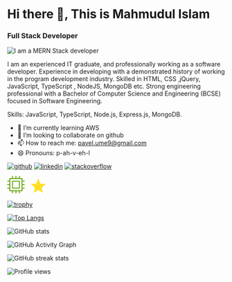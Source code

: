 # Hi there 👋, This is Mahmudul Islam
### Full Stack Developer 
![I am a MERN Stack developer ](https://media-exp2.licdn.com/dms/image/C5616AQGWhL9ecROi8w/profile-displaybackgroundimage-shrink_350_1400/0/1602079444853?e=1661990400&v=beta&t=7cwUGJwoJwHEQglnDdzPvnoJcvR6hvpzpIOwCBEMevY)

I am an experienced IT graduate, and professionally working as a software developer.  Experience in developing  with a demonstrated history of working in the program development industry. Skilled in  HTML, CSS ,jQuery, JavaScript, TypeScript , NodeJS, MongoDB etc. Strong engineering professional with a Bachelor of  Computer Science and Engineering (BCSE) focused in  Software Engineering. 

Skills: JavaScript, TypeScript, Node.js, Express.js, MongoDB.

- 🌱 I’m currently learning AWS 
- 👯 I’m looking to collaborate on github 
- 📫 How to reach me: pavel.ume9@gmail.com 
- 😄 Pronouns: p-ah-v-eh-l 


[<img src='https://cdn.jsdelivr.net/npm/simple-icons@3.0.1/icons/github.svg' alt='github' height='40'>](https://github.com/pavelume)  [<img src='https://cdn.jsdelivr.net/npm/simple-icons@3.0.1/icons/linkedin.svg' alt='linkedin' height='40'>](https://www.linkedin.com/in/mahmudul-islam-654085174/)  [<img src='https://cdn.jsdelivr.net/npm/simple-icons@3.0.1/icons/stackoverflow.svg' alt='stackoverflow' height='40'>](https://stackoverflow.com/users/15252929)  

<a href='https://docs.github.com/en/developers'><img src='https://raw.githubusercontent.com/acervenky/animated-github-badges/master/assets/devbadge.gif' width='40' height='40'></a> <a href='https://stars.github.com/'><img src='https://raw.githubusercontent.com/acervenky/animated-github-badges/master/assets/starbadge.gif' width='35' height='35'></a> 

[![trophy](https://github-profile-trophy.vercel.app/?username=pavelume)](https://github.com/ryo-ma/github-profile-trophy)

[![Top Langs](https://github-readme-stats.vercel.app/api/top-langs/?username=pavelume)](https://github.com/anuraghazra/github-readme-stats)

![GitHub stats](https://github-readme-stats.vercel.app/api?username=pavelume&show_icons=true&count_private=true)  

![GitHub Activity Graph](https://activity-graph.herokuapp.com/graph?username=pavelume)  

![GitHub streak stats](https://github-readme-streak-stats.herokuapp.com/?user=pavelume)  

![Profile views](https://gpvc.arturio.dev/pavelume)  
